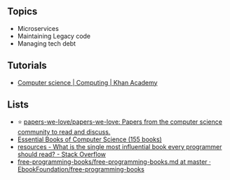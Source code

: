 Topics
------
* Microservices
* Maintaining Legacy code
* Managing tech debt

Tutorials
----------
* [Computer science | Computing | Khan Academy](https://www.khanacademy.org/computing/computer-science)

Lists
-----
* :star: [papers-we-love/papers-we-love: Papers from the computer science community to read and discuss.](https://github.com/papers-we-love/papers-we-love)
* [Essential Books of Computer Science (155 books)](http://www.goodreads.com/list/show/2205.Essential_Books_of_Computer_Science#505560)
* [resources - What is the single most influential book every programmer should read? - Stack Overflow](https://stackoverflow.com/questions/1711/what-is-the-single-most-influential-book-every-programmer-should-read)
* [free-programming-books/free-programming-books.md at master · EbookFoundation/free-programming-books](https://github.com/EbookFoundation/free-programming-books/blob/master/free-programming-books.md)
